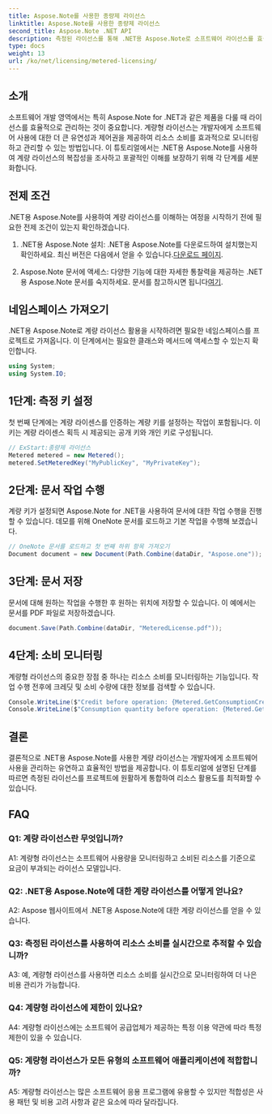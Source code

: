 ```yaml
---
title: Aspose.Note를 사용한 종량제 라이선스
linktitle: Aspose.Note를 사용한 종량제 라이선스
second_title: Aspose.Note .NET API
description: 측정된 라이선스를 통해 .NET용 Aspose.Note로 소프트웨어 라이선스를 효율적으로 관리하는 방법을 알아보세요. 리소스 사용을 최적화하고 비용을 효과적으로 제어합니다.
type: docs
weight: 13
url: /ko/net/licensing/metered-licensing/
---
```

## 소개

소프트웨어 개발 영역에서는 특히 Aspose.Note for .NET과 같은 제품을 다룰 때 라이선스를 효율적으로 관리하는 것이 중요합니다. 계량형 라이선스는 개발자에게 소프트웨어 사용에 대한 더 큰 유연성과 제어권을 제공하여 리소스 소비를 효과적으로 모니터링하고 관리할 수 있는 방법입니다. 이 튜토리얼에서는 .NET용 Aspose.Note를 사용하여 계량 라이선스의 복잡성을 조사하고 포괄적인 이해를 보장하기 위해 각 단계를 세분화합니다.

## 전제 조건

.NET용 Aspose.Note를 사용하여 계량 라이선스를 이해하는 여정을 시작하기 전에 필요한 전제 조건이 있는지 확인하겠습니다.

1.  .NET용 Aspose.Note 설치: .NET용 Aspose.Note를 다운로드하여 설치했는지 확인하세요. 최신 버전은 다음에서 얻을 수 있습니다.[다운로드 페이지](https://releases.aspose.com/note/net/).

2.  Aspose.Note 문서에 액세스: 다양한 기능에 대한 자세한 통찰력을 제공하는 .NET용 Aspose.Note 문서를 숙지하세요. 문서를 참고하시면 됩니다[여기](https://reference.aspose.com/note/net/).

## 네임스페이스 가져오기

.NET용 Aspose.Note로 계량 라이선스 활용을 시작하려면 필요한 네임스페이스를 프로젝트로 가져옵니다. 이 단계에서는 필요한 클래스와 메서드에 액세스할 수 있는지 확인합니다.

```csharp
using System;
using System.IO;
```

## 1단계: 측정 키 설정

첫 번째 단계에는 계량 라이센스를 인증하는 계량 키를 설정하는 작업이 포함됩니다. 이 키는 계량 라이센스 획득 시 제공되는 공개 키와 개인 키로 구성됩니다.

```csharp
// ExStart:종량제 라이선스
Metered metered = new Metered();
metered.SetMeteredKey("MyPublicKey", "MyPrivateKey");
```

## 2단계: 문서 작업 수행

계량 키가 설정되면 Aspose.Note for .NET을 사용하여 문서에 대한 작업 수행을 진행할 수 있습니다. 데모를 위해 OneNote 문서를 로드하고 기본 작업을 수행해 보겠습니다.

```csharp
// OneNote 문서를 로드하고 첫 번째 하위 항목 가져오기
Document document = new Document(Path.Combine(dataDir, "Aspose.one"));
```

## 3단계: 문서 저장

문서에 대해 원하는 작업을 수행한 후 원하는 위치에 저장할 수 있습니다. 이 예에서는 문서를 PDF 파일로 저장하겠습니다.

```csharp
document.Save(Path.Combine(dataDir, "MeteredLicense.pdf"));
```

## 4단계: 소비 모니터링

계량형 라이선스의 중요한 장점 중 하나는 리소스 소비를 모니터링하는 기능입니다. 작업 수행 전후에 크레딧 및 소비 수량에 대한 정보를 검색할 수 있습니다.

```csharp
Console.WriteLine($"Credit before operation: {Metered.GetConsumptionCredit():F2}");
Console.WriteLine($"Consumption quantity before operation: {Metered.GetConsumptionQuantity():F2}");
```

## 결론

결론적으로 .NET용 Aspose.Note를 사용한 계량 라이선스는 개발자에게 소프트웨어 사용을 관리하는 유연하고 효율적인 방법을 제공합니다. 이 튜토리얼에 설명된 단계를 따르면 측정된 라이선스를 프로젝트에 원활하게 통합하여 리소스 활용도를 최적화할 수 있습니다.

## FAQ

### Q1: 계량 라이선스란 무엇입니까?

A1: 계량형 라이선스는 소프트웨어 사용량을 모니터링하고 소비된 리소스를 기준으로 요금이 부과되는 라이선스 모델입니다.

### Q2: .NET용 Aspose.Note에 대한 계량 라이선스를 어떻게 얻나요?

A2: Aspose 웹사이트에서 .NET용 Aspose.Note에 대한 계량 라이선스를 얻을 수 있습니다.

### Q3: 측정된 라이선스를 사용하여 리소스 소비를 실시간으로 추적할 수 있습니까?

A3: 예, 계량형 라이선스를 사용하면 리소스 소비를 실시간으로 모니터링하여 더 나은 비용 관리가 가능합니다.

### Q4: 계량형 라이선스에 제한이 있나요?

A4: 계량형 라이선스에는 소프트웨어 공급업체가 제공하는 특정 이용 약관에 따라 특정 제한이 있을 수 있습니다.

### Q5: 계량형 라이선스가 모든 유형의 소프트웨어 애플리케이션에 적합합니까?

A5: 계량형 라이선스는 많은 소프트웨어 응용 프로그램에 유용할 수 있지만 적합성은 사용 패턴 및 비용 고려 사항과 같은 요소에 따라 달라집니다.